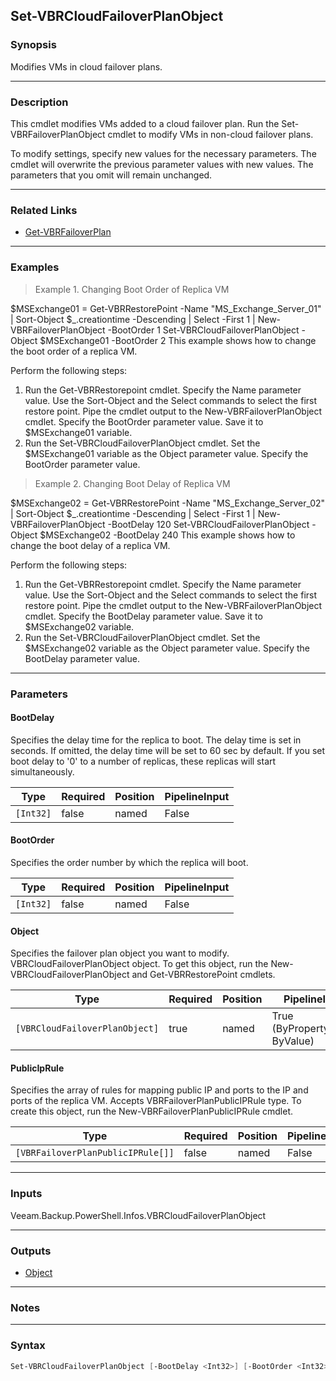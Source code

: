 Set-VBRCloudFailoverPlanObject
------------------------------

### Synopsis
Modifies VMs in cloud failover plans.

---

### Description

This cmdlet modifies VMs added to a cloud failover plan. Run the Set-VBRFailoverPlanObject cmdlet to modify VMs in non-cloud failover plans.

To modify settings, specify new values for the necessary parameters. The cmdlet will overwrite the previous parameter values with new values. The parameters that you omit will remain unchanged.

---

### Related Links
* [Get-VBRFailoverPlan](Get-VBRFailoverPlan)

---

### Examples
> Example 1. Changing Boot Order of Replica VM

$MSExchange01 = Get-VBRRestorePoint -Name "MS_Exchange_Server_01" | Sort-Object $_.creationtime -Descending | Select -First 1 | New-VBRFailoverPlanObject -BootOrder 1
Set-VBRCloudFailoverPlanObject -Object $MSExchange01 -BootOrder 2
This example shows how to change the boot order of a replica VM.

Perform the following steps:
1. Run the Get-VBRRestorepoint cmdlet. Specify the Name parameter value. Use the Sort-Object and the Select commands to select the first restore point. Pipe the cmdlet output to the New-VBRFailoverPlanObject cmdlet. Specify the BootOrder parameter value. Save it to $MSExchange01 variable.
2. Run the Set-VBRCloudFailoverPlanObject cmdlet. Set the $MSExchange01 variable as the Object parameter value. Specify the BootOrder parameter value.
> Example 2. Changing Boot Delay of Replica VM

$MSExchange02 = Get-VBRRestorePoint -Name "MS_Exchange_Server_02" | Sort-Object $_.creationtime -Descending | Select -First 1 | New-VBRFailoverPlanObject -BootDelay 120
Set-VBRCloudFailoverPlanObject -Object $MSExchange02 -BootDelay 240
This example shows how to change the boot delay of a replica VM.

Perform the following steps:
1. Run the Get-VBRRestorepoint cmdlet. Specify the Name parameter value. Use the Sort-Object and the Select commands to select the first restore point. Pipe the cmdlet output to the New-VBRFailoverPlanObject cmdlet. Specify the BootDelay parameter value. Save it to $MSExchange02 variable.
2. Run the Set-VBRCloudFailoverPlanObject cmdlet. Set the $MSExchange02 variable as the Object parameter value. Specify the BootDelay parameter value.

---

### Parameters
#### **BootDelay**
Specifies the delay time for the replica to boot. The delay time is set in seconds. If omitted, the delay time will be set to 60 sec by default. If you set boot delay to '0' to a number of replicas, these replicas will start simultaneously.

|Type     |Required|Position|PipelineInput|
|---------|--------|--------|-------------|
|`[Int32]`|false   |named   |False        |

#### **BootOrder**
Specifies the order number by which the replica will boot.

|Type     |Required|Position|PipelineInput|
|---------|--------|--------|-------------|
|`[Int32]`|false   |named   |False        |

#### **Object**
Specifies the failover plan object you want to modify. VBRCloudFailoverPlanObject object.  To get this object, run the New-VBRCloudFailoverPlanObject and Get-VBRRestorePoint cmdlets.

|Type                          |Required|Position|PipelineInput                 |
|------------------------------|--------|--------|------------------------------|
|`[VBRCloudFailoverPlanObject]`|true    |named   |True (ByPropertyName, ByValue)|

#### **PublicIpRule**
Specifies the array of rules for mapping public IP and ports to the IP and ports of the replica VM. Accepts VBRFailoverPlanPublicIPRule type.  To create this object, run the New-VBRFailoverPlanPublicIPRule cmdlet.

|Type                             |Required|Position|PipelineInput|
|---------------------------------|--------|--------|-------------|
|`[VBRFailoverPlanPublicIPRule[]]`|false   |named   |False        |

---

### Inputs
Veeam.Backup.PowerShell.Infos.VBRCloudFailoverPlanObject

---

### Outputs
* [Object](https://learn.microsoft.com/en-us/dotnet/api/System.Object)

---

### Notes

---

### Syntax
```PowerShell
Set-VBRCloudFailoverPlanObject [-BootDelay <Int32>] [-BootOrder <Int32>] -Object <VBRCloudFailoverPlanObject> [-PublicIpRule <VBRFailoverPlanPublicIPRule[]>] [<CommonParameters>]
```
